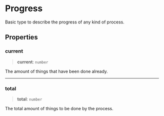 # Progress

Basic type to describe the progress of any kind of process.

## Properties

### current

> **current**: `number`

The amount of things that have been done already.

***

### total

> **total**: `number`

The total amount of things to be done by the process.
